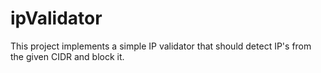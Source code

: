 # ipValidator
This project implements a simple IP validator that should detect IP's from the given CIDR and block it.
